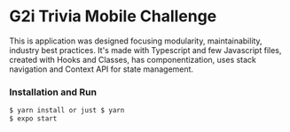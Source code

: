 # G2i Trivia Mobile Challenge

This is application was designed focusing modularity, maintainability, industry best practices.
It's made with Typescript and few Javascript files, created with Hooks and Classes, has componentization, uses stack navigation and Context API for state management.

### Installation and Run

```sh
$ yarn install or just $ yarn
$ expo start
```
